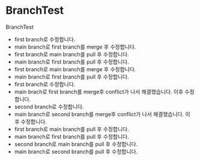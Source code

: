 # BranchTest
BranchTest

- first branch로 수정합니다.
- main branch로 first branch를 merge 후 수정합니다.
- first branch로 main branch를 pull 후 수정합니다.
- main branch로 first branch를 pull 후 수정합니다.
- first branch로 main branch를 merge 후 수정합니다.
- main branch로 first branch를 pull 후 수정합니다.
- first branch로 수정합니다.
- main brach로 first branch를 merge후 conflict가 나서 해결했습니다. 이후 수정합니다.
- second branch로 수정합니다.
- main branch로 second branch를 merge후 conflict가 나서 해결했습니다. 이후 수정합니다.
- first branch로 main branch를 pull 후 수정합니다.
- main branch로 first branch를 pull 후 수정합니다.
- second branch로 main branch를 pull 후 수정합니다.
- main branch로 second branch를 pull 후 수정합니다.
